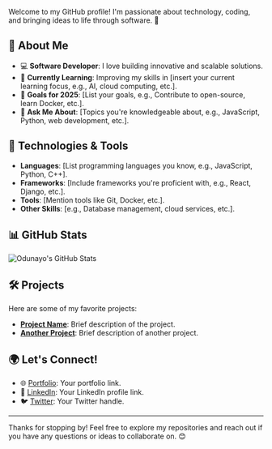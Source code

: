 
Welcome to my GitHub profile! I'm passionate about technology, coding, and bringing ideas to life through software. 🚀

## 🌟 About Me
- 💻 **Software Developer**: I love building innovative and scalable solutions.
- 🌱 **Currently Learning**: Improving my skills in [insert your current learning focus, e.g., AI, cloud computing, etc.].
- 🎯 **Goals for 2025**: [List your goals, e.g., Contribute to open-source, learn Docker, etc.].
- 💬 **Ask Me About**: [Topics you're knowledgeable about, e.g., JavaScript, Python, web development, etc.].

## 🔧 Technologies & Tools
- **Languages**: [List programming languages you know, e.g., JavaScript, Python, C++].
- **Frameworks**: [Include frameworks you're proficient with, e.g., React, Django, etc.].
- **Tools**: [Mention tools like Git, Docker, etc.].
- **Other Skills**: [e.g., Database management, cloud services, etc.].

## 📊 GitHub Stats
![Odunayo's GitHub Stats](https://github-readme-stats.vercel.app/api?username=odun23ayo&show_icons=true&theme=radical)

## 🛠️ Projects
Here are some of my favorite projects:
- [**Project Name**](#): Brief description of the project.
- [**Another Project**](#): Brief description of another project.

## 🌍 Let's Connect!
- 🌐 [Portfolio](#): Your portfolio link.
- 💼 [LinkedIn](#): Your LinkedIn profile link.
- 🐦 [Twitter](#): Your Twitter handle.

---

Thanks for stopping by! Feel free to explore my repositories and reach out if you have any questions or ideas to collaborate on. 😊

<!---
odun23ayo/odun23ayo is a ✨ special ✨ repository because its `README.md` (this file) appears on your GitHub profile.
You can click the Preview link to take a look at your changes.
--->
